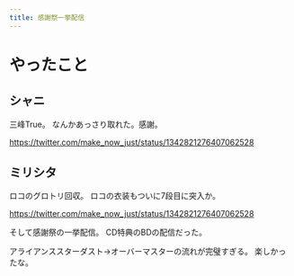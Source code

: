 ```yaml
---
title: 感謝祭一挙配信
---
```


# やったこと

## シャニ

三峰True。
なんかあっさり取れた。感謝。

<https://twitter.com/make_now_just/status/1342821276407062528>

## ミリシタ

ロコのグロトリ回収。
ロコの衣装もついに7段目に突入か。

<https://twitter.com/make_now_just/status/1342821276407062528>

そして感謝祭の一挙配信。
CD特典のBDの配信だった。

アライアンススターダスト→オーバーマスターの流れが完璧すぎる。
楽しかったな。
